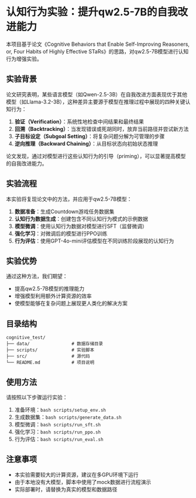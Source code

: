 # 认知行为实验：提升qw2.5-7B的自我改进能力

本项目基于论文《Cognitive Behaviors that Enable Self-Improving Reasoners, or, Four Habits of Highly Effective STaRs》的思路，对qw2.5-7B模型进行认知行为增强实验。

## 实验背景

论文研究表明，某些语言模型（如Qwen-2.5-3B）在自我改进方面表现优于其他模型（如Llama-3.2-3B），这种差异主要源于模型在推理过程中展现的四种关键认知行为：

1. **验证（Verification）**：系统性地检查中间结果和最终结果
2. **回溯（Backtracking）**：当发现错误或死胡同时，放弃当前路径并尝试新方法
3. **子目标设定（Subgoal Setting）**：将复杂问题分解为可管理的步骤
4. **逆向推理（Backward Chaining）**：从目标状态向初始状态推理

论文发现，通过对模型进行这些认知行为的引导（priming），可以显著提高模型的自我改进能力。

## 实验流程

本实验将复现论文中的方法，并应用于qw2.5-7B模型：

1. **数据准备**：生成Countdown游戏任务数据集
2. **认知行为数据生成**：创建包含不同认知行为模式的示例数据
3. **模型微调**：使用认知行为数据对模型进行SFT（监督微调）
4. **强化学习**：对微调后的模型进行PPO训练
5. **行为评估**：使用GPT-4o-mini评估模型在不同训练阶段展现的认知行为

## 实验优势

通过这种方法，我们期望：

- 提高qw2.5-7B模型的推理能力
- 增强模型利用额外计算资源的效率
- 使模型能够在复杂问题上展现更人类化的解决方案

## 目录结构

```
cognitive_test/
├── data/                # 数据存储目录
├── scripts/             # 实验脚本
├── src/                 # 源代码
└── README.md            # 项目说明
```

## 使用方法

请按照以下步骤运行实验：

1. 准备环境：`bash scripts/setup_env.sh`
2. 生成数据集：`bash scripts/generate_data.sh`
3. 模型微调：`bash scripts/run_sft.sh`
4. 强化学习：`bash scripts/run_ppo.sh`
5. 行为评估：`bash scripts/run_eval.sh`

## 注意事项

- 本实验需要较大的计算资源，建议在多GPU环境下运行
- 由于本地没有大模型，脚本中使用了mock数据进行流程演示
- 实际部署时，请替换为真实的模型和数据路径